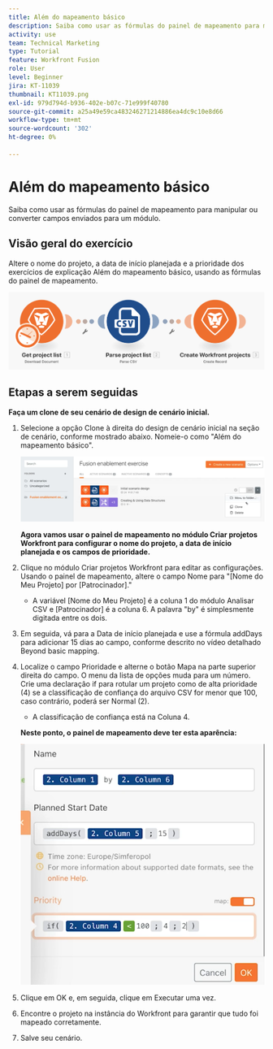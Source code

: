 ```yaml
---
title: Além do mapeamento básico
description: Saiba como usar as fórmulas do painel de mapeamento para manipular ou converter campos enviados para um módulo.
activity: use
team: Technical Marketing
type: Tutorial
feature: Workfront Fusion
role: User
level: Beginner
jira: KT-11039
thumbnail: KT11039.png
exl-id: 979d794d-b936-402e-b07c-71e999f40780
source-git-commit: a25a49e59ca483246271214886ea4dc9c10e8d66
workflow-type: tm+mt
source-wordcount: '302'
ht-degree: 0%

---
```


# Além do mapeamento básico

Saiba como usar as fórmulas do painel de mapeamento para manipular ou converter campos enviados para um módulo.

## Visão geral do exercício

Altere o nome do projeto, a data de início planejada e a prioridade dos exercícios de explicação Além do mapeamento básico, usando as fórmulas do painel de mapeamento.

![Além da imagem básica de mapeamento 1](../12-exercises/assets/beyond-basic-mapping-walkthrough-1.png)

## Etapas a serem seguidas

**Faça um clone de seu cenário de design de cenário inicial.**

1. Selecione a opção Clone à direita do design de cenário inicial na seção de cenário, conforme mostrado abaixo. Nomeie-o como &quot;Além do mapeamento básico&quot;.

   ![Além da imagem básica de mapeamento 2](../12-exercises/assets/beyond-basic-mapping-walkthrough-2.png)

   **Agora vamos usar o painel de mapeamento no módulo Criar projetos Workfront para configurar o nome do projeto, a data de início planejada e os campos de prioridade.**

1. Clique no módulo Criar projetos Workfront para editar as configurações. Usando o painel de mapeamento, altere o campo Nome para &quot;[Nome do Meu Projeto] por [Patrocinador].&quot;

   + A variável [Nome do Meu Projeto] é a coluna 1 do módulo Analisar CSV e [Patrocinador] é a coluna 6. A palavra &quot;by&quot; é simplesmente digitada entre os dois.

1. Em seguida, vá para a Data de início planejada e use a fórmula addDays para adicionar 15 dias ao campo, conforme descrito no vídeo detalhado Beyond basic mapping.
1. Localize o campo Prioridade e alterne o botão Mapa na parte superior direita do campo. O menu da lista de opções muda para um número. Crie uma declaração if para rotular um projeto como de alta prioridade (4) se a classificação de confiança do arquivo CSV for menor que 100, caso contrário, poderá ser Normal (2).

   + A classificação de confiança está na Coluna 4.

   **Neste ponto, o painel de mapeamento deve ter esta aparência:**

   ![Além da imagem básica de mapeamento 3](../12-exercises/assets/beyond-basic-mapping-walkthrough-3.png)

1. Clique em OK e, em seguida, clique em Executar uma vez.
1. Encontre o projeto na instância do Workfront para garantir que tudo foi mapeado corretamente.
1. Salve seu cenário.
